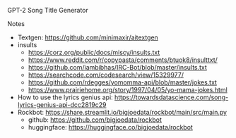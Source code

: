 GPT-2 Song Title Generator


Notes
* Textgen: https://github.com/minimaxir/aitextgen
* insults
  * https://corz.org/public/docs/miscy/insults.txt
  * https://www.reddit.com/r/copypasta/comments/btuok8/insulttxt/
  * https://github.com/iambibhas/IRC-Bot/blob/master/insults.txt
  * https://searchcode.com/codesearch/view/15329977/
  * https://github.com/rdegges/yomomma-api/blob/master/jokes.txt
  * https://www.prairiehome.org/story/1997/04/05/yo-mama-jokes.html
* How to use the lyrics genius api: https://towardsdatascience.com/song-lyrics-genius-api-dcc2819c29
* Rockbot: https://share.streamlit.io/bigjoedata/rockbot/main/src/main.py
  * github: https://github.com/bigjoedata/rockbot
  * huggingface: https://huggingface.co/bigjoedata/rockbot